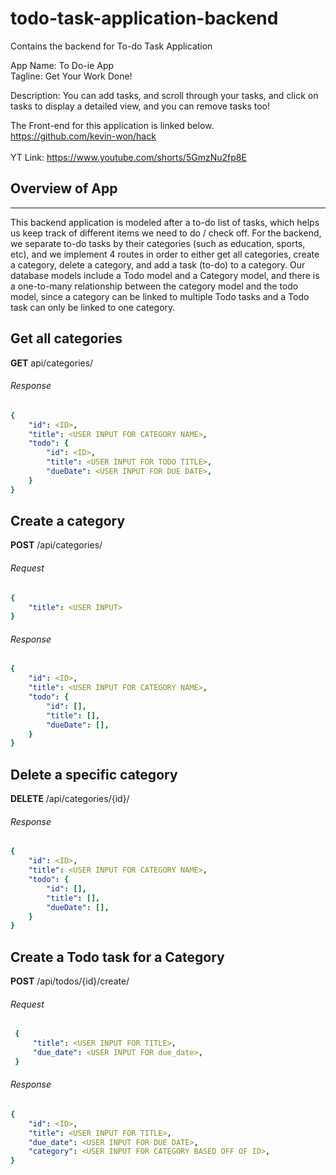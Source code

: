 # todo-task-application-backend
Contains the backend for To-do Task Application <br/>

App Name: To Do-ie App <br/>
Tagline: Get Your Work Done! <br/>

Description: You can add tasks, and scroll through your tasks, and click on tasks to display a detailed view, and you can remove tasks too! <br/>

The Front-end for this application is linked below. <br/>
https://github.com/kevin-won/hack<br/>
<br/>
YT Link: https://www.youtube.com/shorts/5GmzNu2fp8E

## Overview of App

***

This backend application is modeled after a to-do list of tasks, which helps us keep track of different items we need to do / check off. For the backend, we separate to-do tasks by their categories (such as education, sports, etc), and we implement 4 routes in order to either get all categories, create a category, delete a category, and add a task (to-do) to a category. 
Our database models include a Todo model and a Category model, and there is a one-to-many relationship between the category model and the todo model, since a category can be linked to multiple Todo tasks and a Todo task can only be linked to one category. 

## **Get all categories**
 **GET** api/categories/

###### Response
 ```yaml
 {
     "id": <ID>,
     "title": <USER INPUT FOR CATEGORY NAME>,
     "todo": {
         "id": <ID>,
         "title": <USER INPUT FOR TODO TITLE>,
         "dueDate": <USER INPUT FOR DUE DATE>,
     }
 }
```

## **Create a category**
 **POST** /api/categories/
 ###### Request
 ```yaml
 {
     "title": <USER INPUT>    
 }
```
###### Response
 ```yaml
 {
     "id": <ID>,
     "title": <USER INPUT FOR CATEGORY NAME>,
     "todo": {
         "id": [],
         "title": [],
         "dueDate": [],
     }
 }
```

## **Delete a specific category**
 **DELETE** /api/categories/{id}/
###### Response
 ```yaml
 {
     "id": <ID>,
     "title": <USER INPUT FOR CATEGORY NAME>,
     "todo": {
         "id": [],
         "title": [],
         "dueDate": [],
     }
 }
```

## **Create a Todo task for a Category**
 **POST** /api/todos/{id}/create/
  ###### Request
```yaml
 {
     "title": <USER INPUT FOR TITLE>,
     "due_date": <USER INPUT FOR due_date>,
 }
```
 ###### Response
 ```yaml
 {
     "id": <ID>,
     "title": <USER INPUT FOR TITLE>,
     "due_date": <USER INPUT FOR DUE DATE>,
     "category": <USER INPUT FOR CATEGORY BASED OFF OF ID>,
 }
```
